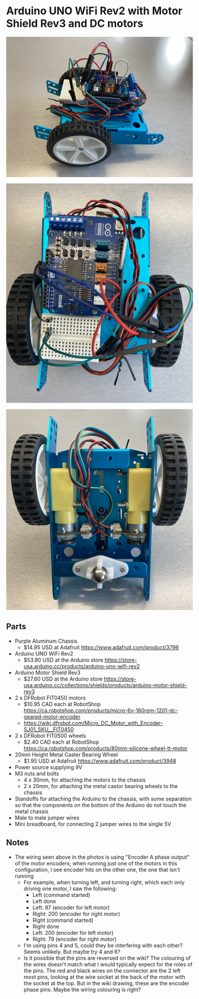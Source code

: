 # Arduino UNO WiFi Rev2 with Motor Shield Rev3 and DC motors

![Robot from the side](IMG_0054.jpg)

![Robot from above](IMG_0052.jpg)

![Robot from below](IMG_0053.jpg)

## Parts

- Purple Aluminum Chassis
  - $14.95 USD at Adafruit <https://www.adafruit.com/product/3796>
- Arduino UNO WiFi Rev2
  - $53.80 USD at the Arduino store <https://store-usa.arduino.cc/products/arduino-uno-wifi-rev2>
- Arduino Motor Shield Rev3
  - $27.60 USD at the Arduino store <https://store-usa.arduino.cc/collections/shields/products/arduino-motor-shield-rev3>
- 2 x DFRobot FIT0450 motors
  - $10.95 CAD each at RobotShop <https://ca.robotshop.com/products/micro-6v-160rpm-1201-dc-geared-motor-encoder>
  - <https://wiki.dfrobot.com/Micro_DC_Motor_with_Encoder-SJ01_SKU__FIT0450>
- 2 x DFRobot FIT0500 wheels
  - $2.40 CAD each at RobotShop <https://ca.robotshop.com/products/80mm-silicone-wheel-tt-motor>
- 20mm Height Metal Caster Bearing Wheel
  - $1.95 USD at Adafruit <https://www.adafruit.com/product/3948>
- Power source supplying 9V
- M3 nuts and bolts
  - 4 x 30mm, for attaching the motors to the chassis
  - 2 x 20mm, for attaching the metal castor bearing wheels to the chassis
- Standoffs for attaching the Arduino to the chassis, with some separation
  so that the components on the bottom of the Arduino do not touch the metal
  chassis
- Male to male jumper wires
- Mini breadboard, for connecting 2 jumper wires to the single 5V

## Notes

- The wiring seen above in the photos is using "Encoder A phase output" of the
  motor encoders; when running just one of the motors in this configuration,
  I see encoder hits on the other one, the one that isn't running
  - For example, when turning left, and turning right, which each only
    driving one motor, I saw the following:
    - Left (command started)
    - Left done
    - Left: 97 (encoder for left motor)
    - Right: 200 (encoder for right motor)
    - Right (command started)
    - Right done
    - Left: 200 (encoder for left motor)
    - Right: 79 (encoder for right motor)
  - I'm using pins 4 and 5, could they be interfering with each other?
    Seems unlikely. But maybe try 4 and 6?
  - Is it possible that the pins are reversed on the wiki? The colouring of the
    wires doesn't match what I would typically expect for the roles of the
    pins. The red and black wires on the connector are the 2 left most pins,
    looking at the wire socket at the back of the motor with the socket at the
    top. But in the wiki drawing, these are the encoder phase pins.
    Maybe the wiring colouring is right?
